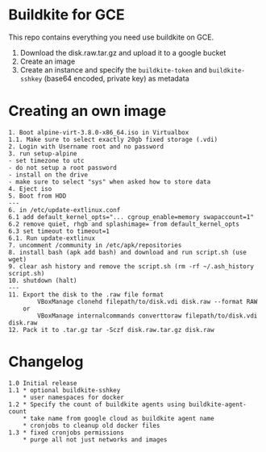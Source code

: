 # Buildkite for GCE
This repo contains everything you need use buildkite on GCE.

1. Download the disk.raw.tar.gz and upload it to a google bucket
2. Create an image
3. Create an instance and specify the `buildkite-token` and `buildkite-sshkey` (base64 encoded, private key) as metadata



# Creating an own image
```
1. Boot alpine-virt-3.8.0-x86_64.iso in Virtualbox
1.1. Make sure to select exactly 20gb fixed storage (.vdi)
2. Login with Username root and no password
3. run setup-alpine
- set timezone to utc
- do not setup a root password
- install on the drive
- make sure to select "sys" when asked how to store data
4. Eject iso
5. Boot from HDD
---
6. in /etc/update-extlinux.conf
6.1 add default_kernel_opts="... cgroup_enable=memory swapaccount=1"
6.2 remove quiet, rhgb and splashimage= from default_kernel_opts
6.3 set timeout to timeout=1
6.1. Run update-extlinux
7. uncomment /community in /etc/apk/repositories
8. install bash (apk add bash) and download and run script.sh (use wget)
9. clear ash history and remove the script.sh (rm -rf ~/.ash_history script.sh)
10. shutdown (halt)
--- 
11. Export the disk to the .raw file format
        VBoxManage clonehd filepath/to/disk.vdi disk.raw --format RAW
    or 
        VBoxManage internalcommands converttoraw filepath/to/disk.vdi  disk.raw
12. Pack it to .tar.gz tar -Sczf disk.raw.tar.gz disk.raw
```

# Changelog
```
1.0 Initial release
1.1 * optional buildkite-sshkey
    * user namespaces for docker
1.2 * Specify the count of buildkite agents using buildkite-agent-count
    * take name from google cloud as buildkite agent name
    * cronjobs to cleanup old docker files
1.3 * fixed cronjobs permissions
    * purge all not just networks and images
```
